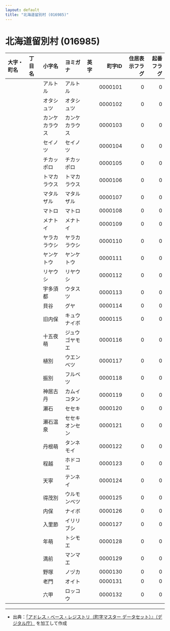 ```yaml
---
layout: default
title: "北海道留別村 (016985)"
---
```


# 北海道留別村 (016985)

| 大字・町名 | 丁目名 | 小字名 | ヨミガナ | 英字 | 町字ID | 住居表示フラグ | 起番フラグ |
|:--------|:------|:------|:-----------------|:---------------------|--------:|----------:|--------:|
|  |  | アルトル | アルトル |  | 0000101 | 0 | 0 |
|  |  | オタシュツ | オタシュツ |  | 0000102 | 0 | 0 |
|  |  | カンケカラウス | カンケカラウス |  | 0000103 | 0 | 0 |
|  |  | セイノツ | セイノツ |  | 0000104 | 0 | 0 |
|  |  | チカッポロ | チカッポロ |  | 0000105 | 0 | 0 |
|  |  | トマカラウス | トマカラウス |  | 0000106 | 0 | 0 |
|  |  | マタルザル | マタルザル |  | 0000107 | 0 | 0 |
|  |  | マトロ | マトロ |  | 0000108 | 0 | 0 |
|  |  | メナトイ | メナトイ |  | 0000109 | 0 | 0 |
|  |  | ヤラカラウシ | ヤラカラウシ |  | 0000110 | 0 | 0 |
|  |  | ヤンケトウ | ヤンケトウ |  | 0000111 | 0 | 0 |
|  |  | リヤウシ | リヤウシ |  | 0000112 | 0 | 0 |
|  |  | 宇多須都 | ウタスツ |  | 0000113 | 0 | 0 |
|  |  | 貝谷 | グヤ |  | 0000114 | 0 | 0 |
|  |  | 旧内保 | キュウナイボ |  | 0000115 | 0 | 0 |
|  |  | 十五夜萌 | ジュウゴヤモエ |  | 0000116 | 0 | 0 |
|  |  | 植別 | ウエンベツ |  | 0000117 | 0 | 0 |
|  |  | 振別 | フルベツ |  | 0000118 | 0 | 0 |
|  |  | 神居古丹 | カムイコタン |  | 0000119 | 0 | 0 |
|  |  | 瀬石 | セセキ |  | 0000120 | 0 | 0 |
|  |  | 瀬石温泉 | セセキオンセン |  | 0000121 | 0 | 0 |
|  |  | 丹根萌 | タンネモイ |  | 0000122 | 0 | 0 |
|  |  | 程越 | ホドコエ |  | 0000123 | 0 | 0 |
|  |  | 天寧 | テンネイ |  | 0000124 | 0 | 0 |
|  |  | 得茂別 | ウルモンベツ |  | 0000125 | 0 | 0 |
|  |  | 内保 | ナイボ |  | 0000126 | 0 | 0 |
|  |  | 入里節 | イリリブシ |  | 0000127 | 0 | 0 |
|  |  | 年萌 | トシモエ |  | 0000128 | 0 | 0 |
|  |  | 満前 | マンマエ |  | 0000129 | 0 | 0 |
|  |  | 野塚 | ノヅカ |  | 0000130 | 0 | 0 |
|  |  | 老門 | オイト |  | 0000131 | 0 | 0 |
|  |  | 六甲 | ロッコウ |  | 0000132 | 0 | 0 |

---

- 出典：[「アドレス・ベース・レジストリ（町字マスター データセット）』（デジタル庁）](https://www.digital.go.jp/policies/base_registry_address/) を加工して作成
